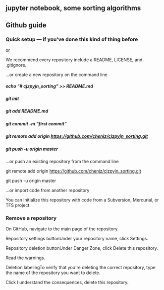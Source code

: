## jupyter notebook, some sorting algorithms

## Github guide
### Quick setup — if you’ve done this kind of thing before
or

We recommend every repository include a README, LICENSE, and .gitignore.

…or create a new repository on the command line

##### echo "# cjzpyjn_sorting" >> README.md
##### git init
##### git add README.md
##### git commit -m "first commit"
##### git remote add origin https://github.com/chenjz/cjzpyjn_sorting.git
##### git push -u origin master

…or push an existing repository from the command line

git remote add origin https://github.com/chenjz/cjzpyjn_sorting.git

git push -u origin master

…or import code from another repository

You can initialize this repository with code from a Subversion, Mercurial, or TFS project.

### Remove a repository

On GitHub, navigate to the main page of the repository.

Repository settings buttonUnder your repository name, click  Settings.

Repository deletion buttonUnder Danger Zone, click Delete this repository.

Read the warnings.

Deletion labelingTo verify that you're deleting the correct repository, type the name of the repository you want to delete.

Click I understand the consequences, delete this repository.


